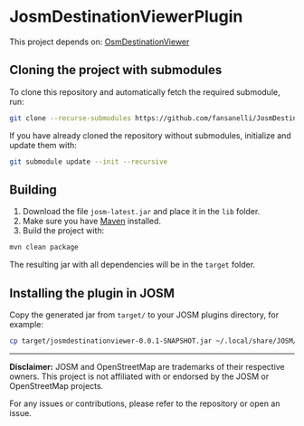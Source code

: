 # JosmDestinationViewerPlugin

This project depends on: [OsmDestinationViewer](https://github.com/fansanelli/OsmDestinationViewer)

## Cloning the project with submodules

To clone this repository and automatically fetch the required submodule, run:

```sh
git clone --recurse-submodules https://github.com/fansanelli/JosmDestinationViewerPlugin.git
```

If you have already cloned the repository without submodules, initialize and update them with:

```sh
git submodule update --init --recursive
```

## Building

1. Download the file `josm-latest.jar` and place it in the `lib` folder.
2. Make sure you have [Maven](https://maven.apache.org/) installed.
3. Build the project with:

```sh
mvn clean package
```

The resulting jar with all dependencies will be in the `target` folder.

## Installing the plugin in JOSM

Copy the generated jar from `target/` to your JOSM plugins directory, for example:

```sh
cp target/josmdestinationviewer-0.0.1-SNAPSHOT.jar ~/.local/share/JOSM/plugins/
```

---

**Disclaimer:** JOSM and OpenStreetMap are trademarks of their respective owners. This project is not affiliated with or endorsed by the JOSM or OpenStreetMap projects.

For any issues or contributions, please refer to the repository or open an issue.

